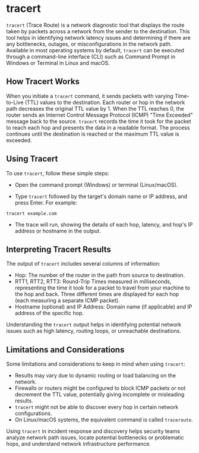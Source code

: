 # tracert

`tracert` (Trace Route) is a network diagnostic tool that displays the route taken by packets across a network from the sender to the destination. This tool helps in identifying network latency issues and determining if there are any bottlenecks, outages, or misconfigurations in the network path. Available in most operating systems by default, `tracert` can be executed through a command-line interface (CLI) such as Command Prompt in Windows or Terminal in Linux and macOS.

## How Tracert Works

When you initiate a `tracert` command, it sends packets with varying Time-to-Live (TTL) values to the destination. Each router or hop in the network path decreases the original TTL value by 1. When the TTL reaches 0, the router sends an Internet Control Message Protocol (ICMP) "Time Exceeded" message back to the source. `tracert` records the time it took for the packet to reach each hop and presents the data in a readable format. The process continues until the destination is reached or the maximum TTL value is exceeded.

## Using Tracert

To use `tracert`, follow these simple steps:

- Open the command prompt (Windows) or terminal (Linux/macOS).

- Type `tracert` followed by the target's domain name or IP address, and press Enter. For example:

```
tracert example.com
```

- The trace will run, showing the details of each hop, latency, and hop's IP address or hostname in the output.

## Interpreting Tracert Results

The output of `tracert` includes several columns of information:

- Hop: The number of the router in the path from source to destination.
- RTT1, RTT2, RTT3: Round-Trip Times measured in milliseconds, representing the time it took for a packet to travel from your machine to the hop and back. Three different times are displayed for each hop (each measuring a separate ICMP packet).
- Hostname (optional) and IP Address: Domain name (if applicable) and IP address of the specific hop.

Understanding the `tracert` output helps in identifying potential network issues such as high latency, routing loops, or unreachable destinations.

## Limitations and Considerations

Some limitations and considerations to keep in mind when using `tracert`:

- Results may vary due to dynamic routing or load balancing on the network.
- Firewalls or routers might be configured to block ICMP packets or not decrement the TTL value, potentially giving incomplete or misleading results.
- `tracert` might not be able to discover every hop in certain network configurations.
- On Linux/macOS systems, the equivalent command is called `traceroute`.

Using `tracert` in incident response and discovery helps security teams analyze network path issues, locate potential bottlenecks or problematic hops, and understand network infrastructure performance.